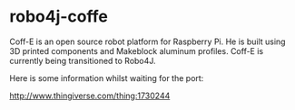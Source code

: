 # robo4j-coffe
Coff-E is an open source robot platform for Raspberry Pi. He is built using 3D printed components and Makeblock aluminum profiles.
Coff-E is currently being transitioned to Robo4J.

Here is some information whilst waiting for the port:

http://www.thingiverse.com/thing:1730244
